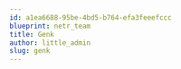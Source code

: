 ```yaml
---
id: a1ea6688-95be-4bd5-b764-efa3feeefccc
blueprint: netr_team
title: Genk
author: little_admin
slug: genk
---
```

